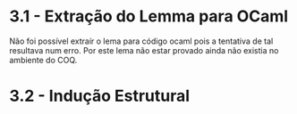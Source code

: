 # 3.1 - Extração do Lemma para OCaml

Não foi possível extraír o lema para código ocaml pois a tentativa de tal resultava num erro.
Por este lema não estar provado ainda não existia no ambiente do COQ.



# 3.2 - Indução Estrutural

